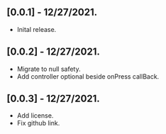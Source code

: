 ## [0.0.1] - 12/27/2021.
* Inital release.

## [0.0.2] - 12/27/2021.
* Migrate to null safety.
* Add controller optional beside onPress callBack.

## [0.0.3] - 12/27/2021.
* Add license.
* Fix github link.